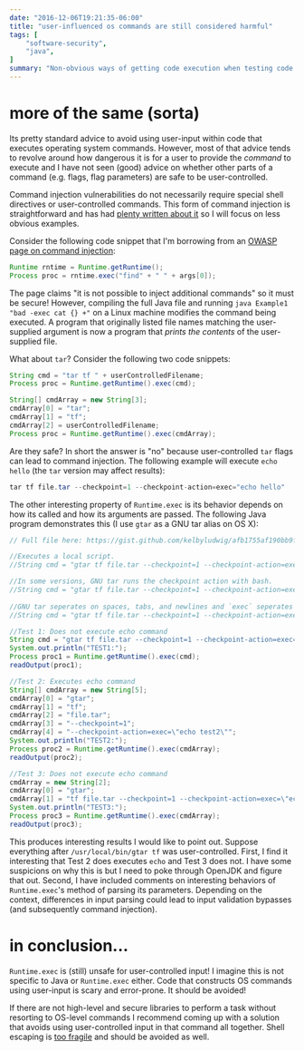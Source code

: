 ```yaml
---
date: "2016-12-06T19:21:35-06:00"
title: "user-influenced os commands are still considered harmful"
tags: [
    "software-security",
    "java",
]
summary: "Non-obvious ways of getting code execution when testing code that uses user input to build shell commands."
---
```


# more of the same (sorta)

Its pretty standard advice to avoid using user-input within code that executes
operating system commands. However, most of that advice tends to revolve around
how dangerous it is for a user to provide the *command* to execute and I have
not seen (good) advice on whether other parts of a command (e.g. flags, flag
parameters) are safe to be user-controlled. 

Command injection vulnerabilities do not necessarily require special shell directives or
user-controlled commands. This form of command injection is 
straightforward and has had [plenty written about
it](https://www.owasp.org/index.php/Command_injection) so I will focus on
less obvious examples.

Consider the following code snippet that I'm borrowing from an [OWASP page on
command injection](https://www.owasp.org/index.php/Command_injection_in_Java):

```java
Runtime rntime = Runtime.getRuntime();
Process proc = rntime.exec("find" + " " + args[0]);
```

The page claims "it is not possible to inject additional commands" so it must
be secure! However, compiling the full Java file and running `java Example1
"bad -exec cat {} +"` on a Linux machine modifies the command being executed. A
program that originally listed file names matching the user-supplied argument
is now a program that *prints the contents* of the user-supplied file. 

What about `tar`? Consider the following two code snippets:

```java
String cmd = "tar tf " + userControlledFilename;
Process proc = Runtime.getRuntime().exec(cmd);
```

```java
String[] cmdArray = new String[3];
cmdArray[0] = "tar";
cmdArray[1] = "tf";	
cmdArray[2] = userControlledFilename;
Process proc = Runtime.getRuntime().exec(cmdArray);
```

Are they safe? In short the answer is "no" because user-controlled
`tar` flags can lead to command injection. The following example
will execute `echo hello` (the `tar` version may affect results):

```java
tar tf file.tar --checkpoint=1 --checkpoint-action=exec="echo hello"
```

The other interesting property of `Runtime.exec` is its behavior depends
on how its called and how its arguments are passed. The following Java
program demonstrates this (I use `gtar` as a GNU tar alias on OS X):

```java
// Full file here: https://gist.github.com/kelbyludwig/afb1755af190bb9fe66145b6a1706d76

//Executes a local script.
//String cmd = "gtar tf file.tar --checkpoint=1 --checkpoint-action=exec=evil.sh";

//In some versions, GNU tar runs the checkpoint action with bash.
//String cmd = "gtar tf file.tar --checkpoint=1 --checkpoint-action=exec={echo,test0}";
        
//GNU tar seperates on spaces, tabs, and newlines and `exec` seperates on spaces.
//String cmd = "gtar tf file.tar --checkpoint=1 --checkpoint-action=exec=echo\ttest0";

//Test 1: Does not execute echo command
String cmd = "gtar tf file.tar --checkpoint=1 --checkpoint-action=exec=\"echo test1\"";
System.out.println("TEST1:");
Process proc1 = Runtime.getRuntime().exec(cmd);
readOutput(proc1);

//Test 2: Executes echo command
String[] cmdArray = new String[5];
cmdArray[0] = "gtar";
cmdArray[1] = "tf";    
cmdArray[2] = "file.tar";
cmdArray[3] = "--checkpoint=1";
cmdArray[4] = "--checkpoint-action=exec=\"echo test2\"";
System.out.println("TEST2:");
Process proc2 = Runtime.getRuntime().exec(cmdArray);
readOutput(proc2);

//Test 3: Does not execute echo command
cmdArray = new String[2];
cmdArray[0] = "gtar";
cmdArray[1] = "tf file.tar --checkpoint=1 --checkpoint-action=exec=\"echo test3\"";
System.out.println("TEST3:");
Process proc3 = Runtime.getRuntime().exec(cmdArray);
readOutput(proc3);
```

This produces interesting results I would like to point out. Suppose
everything after `/usr/local/bin/gtar tf` was user-controlled. First, I find it
interesting that Test 2 does executes `echo` and Test 3 does not. I have some
suspicions on why this is but I need to poke through OpenJDK and figure that
out.  Second, I have included comments on interesting behaviors of
`Runtime.exec`'s method of parsing its parameters. Depending on the context,
differences in input parsing could lead to input validation bypasses (and
subsequently command injection).

# in conclusion...

`Runtime.exec` is (still) unsafe for user-controlled input! I imagine this is
not specific to Java or `Runtime.exec` either. Code that constructs OS commands
using user-input is scary and error-prone. It should be avoided!

If there are not high-level and secure libraries to perform a task without
resorting to OS-level commands I recommend coming up with a solution that
avoids using user-controlled input in that command all together. Shell escaping
is [too fragile](https://lf.lc/CVE-2016-4991.txt) and should be avoided as
well.
